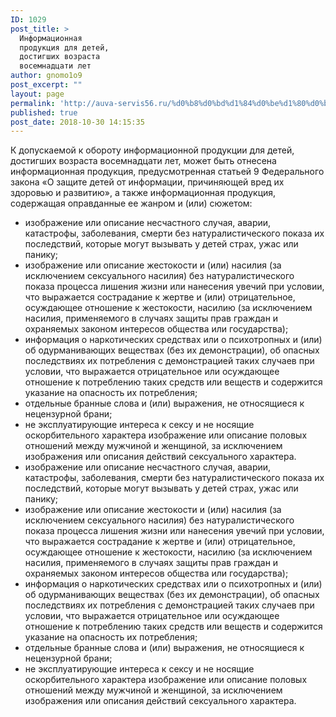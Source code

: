 ```yaml
---
ID: 1029
post_title: >
  Информационная
  продукция для детей,
  достигших возраста
  восемнадцати лет
author: gnomo1o9
post_excerpt: ""
layout: page
permalink: 'http://auva-servis56.ru/%d0%b8%d0%bd%d1%84%d0%be%d1%80%d0%bc%d0%b0%d1%86%d0%b8%d0%be%d0%bd%d0%bd%d0%b0%d1%8f-%d0%bf%d1%80%d0%be%d0%b4%d1%83%d0%ba%d1%86%d0%b8%d1%8f-%d0%b4%d0%bb%d1%8f-%d0%b4%d0%b5%d1%82%d0%b5%d0%b9-%d0%b4/'
published: true
post_date: 2018-10-30 14:15:35
---
```

<p data-hc-id="14a607e40e9eb5881ae288d8de40">К допускаемой к обороту информационной продукции для детей, достигших возраста восемнадцати лет, может быть отнесена информационная продукция, предусмотренная статьей 9 Федерального закона «О защите детей от информации, причиняющей вред их здоровью и развитию», а также информационная продукция, содержащая оправданные ее жанром и (или) сюжетом:</p>

<ul>
 	<li>изображение или описание несчастного случая, аварии, катастрофы, заболевания, смерти без натуралистического показа их последствий, которые могут вызывать у детей страх, ужас или панику;</li>
 	<li>изображение или описание жестокости и (или) насилия (за исключением сексуального насилия) без натуралистического показа процесса лишения жизни или нанесения увечий при условии, что выражается сострадание к жертве и (или) отрицательное, осуждающее отношение к жестокости, насилию (за исключением насилия, применяемого в случаях защиты прав граждан и охраняемых законом интересов общества или государства);</li>
 	<li>информация о наркотических средствах или о психотропных и (или) об одурманивающих веществах (без их демонстрации), об опасных последствиях их потребления с демонстрацией таких случаев при условии, что выражается отрицательное или осуждающее отношение к потреблению таких средств или веществ и содержится указание на опасность их потребления;</li>
 	<li>отдельные бранные слова и (или) выражения, не относящиеся к нецензурной брани;</li>
 	<li>не эксплуатирующие интереса к сексу и не носящие оскорбительного характера изображение или описание половых отношений между мужчиной и женщиной, за исключением изображения или описания действий сексуального характера.</li>
 	<li>изображение или описание несчастного случая, аварии, катастрофы, заболевания, смерти без натуралистического показа их последствий, которые могут вызывать у детей страх, ужас или панику;</li>
 	<li>изображение или описание жестокости и (или) насилия (за исключением сексуального насилия) без натуралистического показа процесса лишения жизни или нанесения увечий при условии, что выражается сострадание к жертве и (или) отрицательное, осуждающее отношение к жестокости, насилию (за исключением насилия, применяемого в случаях защиты прав граждан и охраняемых законом интересов общества или государства);</li>
 	<li>информация о наркотических средствах или о психотропных и (или) об одурманивающих веществах (без их демонстрации), об опасных последствиях их потребления с демонстрацией таких случаев при условии, что выражается отрицательное или осуждающее отношение к потреблению таких средств или веществ и содержится указание на опасность их потребления;</li>
 	<li>отдельные бранные слова и (или) выражения, не относящиеся к нецензурной брани;</li>
 	<li>не эксплуатирующие интереса к сексу и не носящие оскорбительного характера изображение или описание половых отношений между мужчиной и женщиной, за исключением изображения или описания действий сексуального характера.</li>
</ul>